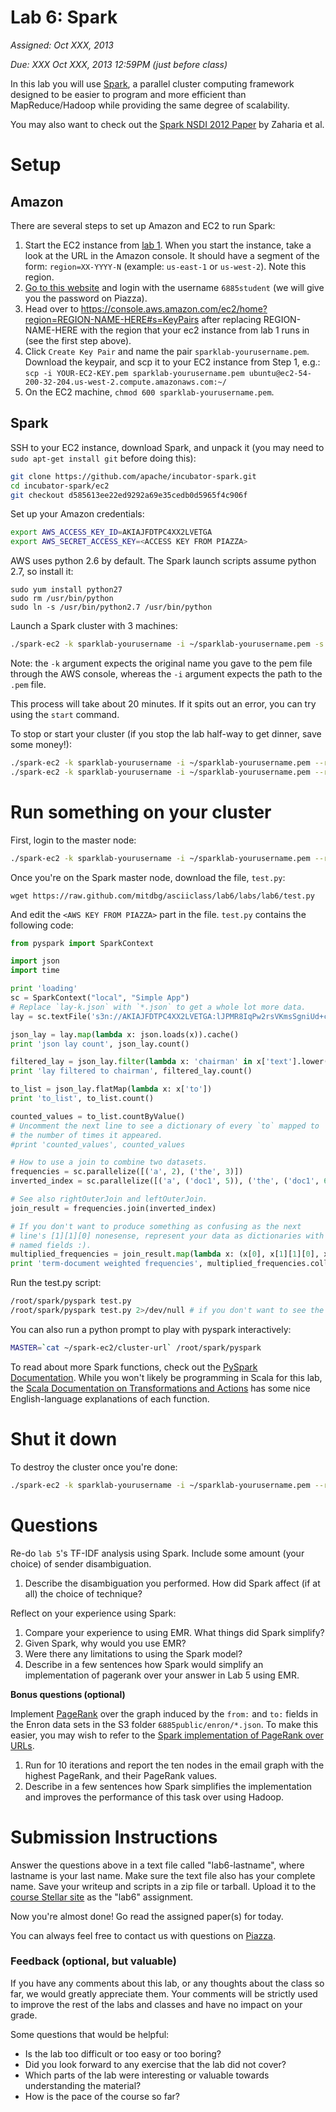# Lab 6: Spark

*Assigned: Oct XXX, 2013*

*Due: XXX Oct XXX, 2013 12:59PM (just before class)*

In this lab you will use [Spark](http://spark.incubator.apache.org), a parallel cluster computing framework designed to be easier to program and more efficient than MapReduce/Hadoop while providing the same degree of scalability.

You may also want to check out the [Spark NSDI 2012 Paper](http://www.cs.berkeley.edu/~matei/papers/2012/nsdi_spark.pdf) by Zaharia et al.

# Setup

## Amazon

There are several steps to set up Amazon and EC2 to run Spark:

1. Start the EC2 instance from [lab 1](https://github.com/mitdbg/asciiclass/tree/master/labs/lab1).  When you start the instance, take a look at the URL in the Amazon console.  It should have a segment of the form: `region=XX-YYYY-N` (example: `us-east-1` or `us-west-2`).  Note this region.
1. [Go to this website](https://6885.signin.aws.amazon.com/console) and login with the username `6885student` (we will give you the password on Piazza).
1. Head over to https://console.aws.amazon.com/ec2/home?region=REGION-NAME-HERE#s=KeyPairs after replacing REGION-NAME-HERE with the region that your ec2 instance from lab 1 runs in (see the first step above).
1. Click `Create Key Pair` and name the pair `sparklab-yourusername.pem`.  Download the keypair, and scp it to your EC2 instance from Step 1, e.g.:
 `scp -i YOUR-EC2-KEY.pem sparklab-yourusername.pem ubuntu@ec2-54-200-32-204.us-west-2.compute.amazonaws.com:~/`
1. On the EC2 machine, `chmod 600 sparklab-yourusername.pem`.

## Spark
SSH to your EC2 instance, download Spark, and unpack it (you may need to `sudo apt-get install git` before doing this):

````bash
git clone https://github.com/apache/incubator-spark.git
cd incubator-spark/ec2
git checkout d585613ee22ed9292a69e35cedb0d5965f4c906f
````

Set up your Amazon credentials:
````bash
export AWS_ACCESS_KEY_ID=AKIAJFDTPC4XX2LVETGA
export AWS_SECRET_ACCESS_KEY=<ACCESS KEY FROM PIAZZA>
````

AWS uses python 2.6 by default.  The Spark launch scripts assume python 2.7, so
install it:

	sudo yum install python27
	sudo rm /usr/bin/python
	sudo ln -s /usr/bin/python2.7 /usr/bin/python

Launch a Spark cluster with 3 machines:

````bash
./spark-ec2 -k sparklab-yourusername -i ~/sparklab-yourusername.pem -s 3 --instance-type=m1.small --region=XX-YYYY-N launch YOURUSERNAME-cluster
````

Note: the `-k` argument expects the original name you gave to the pem file through the AWS console, whereas the `-i` argument expects the path to the `.pem` file.

This process will take about 20 minutes.  If it spits out an error, you can try using the `start` command.

To stop or start your cluster (if you stop the lab half-way to get dinner, save some money!):

````bash
./spark-ec2 -k sparklab-yourusername -i ~/sparklab-yourusername.pem --region=XX-YYYY-N stop YOURUSERNAME-cluster
./spark-ec2 -k sparklab-yourusername -i ~/sparklab-yourusername.pem --region=XX-YYYY-N start YOURUSERNAME-cluster
````

# Run something on your cluster

First, login to the master node:

````bash
./spark-ec2 -k sparklab-yourusername -i ~/sparklab-yourusername.pem --region=XX-YYYY-N login YOURUSERNAME-cluster
```` 

Once you're on the Spark master node, download the file, `test.py`:

	wget https://raw.github.com/mitdbg/asciiclass/lab6/labs/lab6/test.py

And edit the `<AWS KEY FROM PIAZZA>` part in the file.  `test.py` contains the following code:

````python
from pyspark import SparkContext

import json
import time

print 'loading'
sc = SparkContext("local", "Simple App")
# Replace `lay-k.json` with `*.json` to get a whole lot more data.
lay = sc.textFile('s3n://AKIAJFDTPC4XX2LVETGA:lJPMR8IqPw2rsVKmsSgniUd+cLhpItI42Z6DCFku@6885public/enron/lay-k.json')

json_lay = lay.map(lambda x: json.loads(x)).cache()
print 'json lay count', json_lay.count()

filtered_lay = json_lay.filter(lambda x: 'chairman' in x['text'].lower())
print 'lay filtered to chairman', filtered_lay.count()

to_list = json_lay.flatMap(lambda x: x['to'])
print 'to_list', to_list.count()

counted_values = to_list.countByValue()
# Uncomment the next line to see a dictionary of every `to` mapped to
# the number of times it appeared.
#print 'counted_values', counted_values

# How to use a join to combine two datasets.
frequencies = sc.parallelize([('a', 2), ('the', 3)])
inverted_index = sc.parallelize([('a', ('doc1', 5)), ('the', ('doc1', 6)), ('cats', ('doc2', 1)), ('the', ('doc2', 2))])

# See also rightOuterJoin and leftOuterJoin.
join_result = frequencies.join(inverted_index)

# If you don't want to produce something as confusing as the next
# line's [1][1][0] nonesense, represent your data as dictionaries with
# named fields :).
multiplied_frequencies = join_result.map(lambda x: (x[0], x[1][1][0], x[1][0]*x[1][1][1]))
print 'term-document weighted frequencies', multiplied_frequencies.collect()
````

Run the test.py script:
````bash
/root/spark/pyspark test.py
/root/spark/pyspark test.py 2>/dev/null # if you don't want to see the java debugging output
````

You can also run a python prompt to play with pyspark interactively:
````bash
MASTER=`cat ~/spark-ec2/cluster-url` /root/spark/pyspark
````

To read about more Spark functions, check out the [PySpark Documentation](http://spark.incubator.apache.org/docs/latest/api/pyspark/index.html).  While you won't likely be programming in Scala for this lab, the [Scala Documentation on Transformations and Actions](http://spark.incubator.apache.org/docs/latest/scala-programming-guide.html) has some nice English-language explanations of each function.


# Shut it down

To destroy the cluster once you're done:
````bash
./spark-ec2 -k sparklab-yourusername -i ~/sparklab-yourusername.pem --region=XX-YYYY-N destroy YOURUSERNAME-cluster
```` 

# Questions

Re-do `lab 5`'s TF-IDF analysis using Spark.  Include some amount (your choice) of sender disambiguation.

1. Describe the disambiguation you performed.  How did Spark affect (if at all) the choice of technique?

Reflect on your experience using Spark:

1. Compare your experience to using EMR.  What things did Spark simplify?  
2. Given Spark, why would you use EMR?
3. Were there any limitations to using the Spark model?
4. Describe in a few sentences how Spark would simplify an implementation of pagerank over your answer in Lab 5 using EMR.

**Bonus questions (optional)**

Implement [PageRank](http://en.wikipedia.org/wiki/PageRank) over the graph induced by the `from:` and `to:` fields in the Enron data sets in the S3 folder `6885public/enron/*.json`.  To make this easier, you may wish to refer to the [Spark implementation of PageRank over URLs](https://github.com/apache/incubator-spark/blob/master/python/examples/pagerank.py).  

1. Run for 10 iterations and report the ten nodes in the email graph with the highest PageRank, and their PageRank values.
1. Describe in a few sentences how Spark simplifies the implementation and improves the performance of this task over using Hadoop.


# Submission Instructions


Answer the questions above in a text file called "lab6-lastname", where lastname is your last name.  Make sure the text file also has your complete name.   Save your writeup and scripts in a zip file or tarball.   Upload it to the [course Stellar site](http://stellar.mit.edu/S/course/6/fa13/6.885/) as the "lab6" assignment.

Now you're almost done!  Go read the assigned paper(s) for today.

You can always feel free to contact us with questions on [Piazza](https://piazza.com/class/hl6u4m7ft8n373).

### Feedback (optional, but valuable)

If you have any comments about this lab, or any thoughts about the
class so far, we would greatly appreciate them.  Your comments will
be strictly used to improve the rest of the labs and classes and have
no impact on your grade. 

Some questions that would be helpful:

* Is the lab too difficult or too easy or too boring?  
* Did you look forward to any exercise that the lab did not cover?
* Which parts of the lab were interesting or valuable towards understanding the material?
* How is the pace of the course so far?
